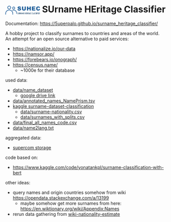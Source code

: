 # <img src="docs/sources/assets/images/logo.png" style="height:1em; vertical-align: middle;"> SUrname HEritage Classifier

Documentation: https://5uperpalo.github.io/surname_heritage_classifier/

A hobby project to classify surnames to countries and areas of the world. An attempt for an open source alternative to paid services:

* https://nationalize.io/our-data
* https://namsor.app/
* https://forebears.io/onograph/
* https://census.name/
  * ~1000e for their database

used data:

* [data/name_dataset](https://github.com/philipperemy/name-dataset?tab=readme-ov-file#full-dataset)
  * [google drive link](https://drive.google.com/file/d/1QDbtPWGQypYxiS4pC_hHBBtbRHk9gEtr/view?usp=sharing)
* [data/annotated_names_NamePrism.tsv](https://github.com/greenelab/wiki-nationality-estimate)
* [kaggle surname-dataset-classification](https://www.kaggle.com/datasets/alenic/surname-dataset-classification)
  * [data/surname-nationality.csv](https://huggingface.co/datasets/Hobson/surname-nationality/tree/main)
  * [data/surnames_with_splits.csv](https://huggingface.co/datasets/NavidVafaei/surnames/tree/main)
* [data/final_all_names_code.csv](https://www.kaggle.com/datasets/amaleshvemula7/name-and-country-of-origin-dataset?resource=download)
* [data/name2lang.txt](https://www.kaggle.com/datasets/rp1985/name2lang/data)

aggregated data:

* [supercom storage](https://supercom.cttc.es/index.php/supercom-solutions/dataset-storage)

code based on:

* https://www.kaggle.com/code/yonatankpl/surname-classification-with-bert

other ideas:

* query names and origin countries somehow from wiki https://opendata.stackexchange.com/a/13199
  * maybe somehow get more surnames from here: https://en.wiktionary.org/wiki/Appendix:Names
* rerun data gathering from [wiki-nationality-estimate](https://github.com/greenelab/wiki-nationality-estimate)
